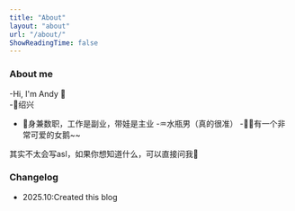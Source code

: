 ```yaml
---
title: "About"
layout: "about"
url: "/about/"
ShowReadingTime: false
---
```


### About me

-Hi, I'm Andy 👋  
-📍绍兴
- 🤡身兼数职，工作是副业，带娃是主业
-♒水瓶男（真的很准）
-🖖🏻有一个非常可爱的女鹅~~

其实不太会写asl，如果你想知道什么，可以直接问我🤗


### Changelog

- 2025.10:Created this blog